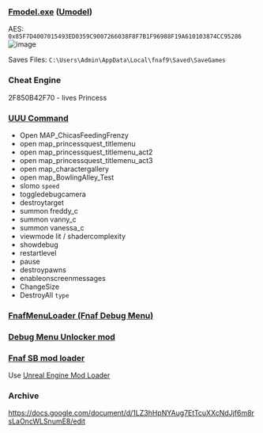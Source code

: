 ### [Fmodel.exe](https://github.com/iAmAsval/FModel) ([Umodel](https://github.com/gildor2/UEViewer))
AES: `0x85F7D4007015493ED0359C9007266038F8F7B1F96988F19A610103874CC95286`
<br>
![image](https://user-images.githubusercontent.com/87380272/147861521-84196a24-23cb-4113-88cf-2dbc39fbe9b3.png)

Saves Files: `C:\Users\Admin\AppData\Local\fnaf9\Saved\SaveGames`

### Cheat Engine
2F850B42F70 - lives Princess

### [UUU Command](https://framedsc.com/GeneralGuides/universal_ue4_consoleunlocker.htm)
- Open MAP_ChicasFeedingFrenzy
- open map_princessquest_titlemenu
- open map_princessquest_titlemenu_act2
- open map_princessquest_titlemenu_act3
- open map_charactergallery
- open map_BowlingAlley_Test
- slomo `speed`
- toggledebugcamera
- destroytarget
- summon freddy_c
- summon vanny_c
- summon vanessa_c
- viewmode lit / shadercomplexity
- showdebug
- restartlevel
- pause
- destroypawns
- enableonscreenmessages
- ChangeSize
- DestroyAll `type`

### [FnafMenuLoader (Fnaf Debug Menu)](https://github.com/Skizzium/FNaFMenuLoader)

### [Debug Menu Unlocker mod](https://github.com/Kaydax/DebugMenuUnlocker)

### [Fnaf SB mod loader](https://cdn.kaydax.xyz/fnaf_sb_mod_loader.zip)
Use [Unreal Engine Mod Loader](https://github.com/RussellJerome/UnrealModLoader)
### Archive
https://docs.google.com/document/d/1LZ3hHpNYAug7EtTcuXXcNdJjf6m8rsLaOncWLSnumE8/edit
